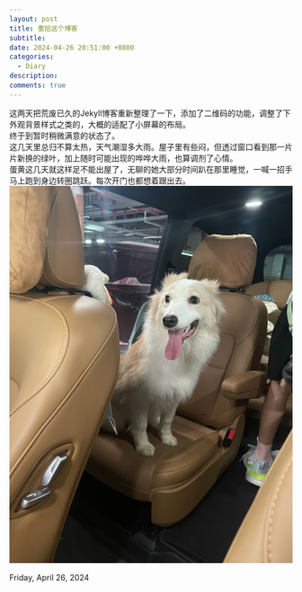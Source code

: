 ```yaml
---
layout: post
title: 重拾这个博客  
subtitle:  
date: 2024-04-26 20:51:00 +0800 
categories: 
  - Diary
description: 
comments: true
---   
```

这两天把荒废已久的Jekyll博客重新整理了一下，添加了二维码的功能，调整了下外观背景样式之类的，大概的适配了小屏幕的布局。   
终于到暂时稍微满意的状态了。   
这几天里总归不算太热，天气潮湿多大雨。屋子里有些闷，但透过窗口看到那一片片新换的绿叶，加上随时可能出现的哗哗大雨，也算调剂了心情。   
蛋黄这几天就这样足不能出屋了，无聊的她大部分时间趴在那里睡觉，一喊一招手马上跑到身边转圈跳跃。每次开门也都想着跟出去。
![danhuang](/Resource/danhuang.jpg)   
   
Friday, April 26, 2024


